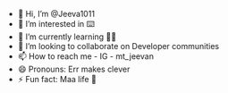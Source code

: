 - 👋 Hi, I’m @Jeeva1011
- 👀 I’m interested in ⌨️
- 🌱 I’m currently learning 👨‍💻
- 💞️ I’m looking to collaborate on Developer communities 
- 📫 How to reach me - IG -  mt_jeevan
- 😄 Pronouns: Err makes clever 
- ⚡ Fun fact: Maa life 🤣

<!---
Jeeva1011/Jeeva1011 is a ✨ special ✨ repository because its `README.md` (this file) appears on your GitHub profile.
You can click the Preview link to take a look at your changes.
--->
